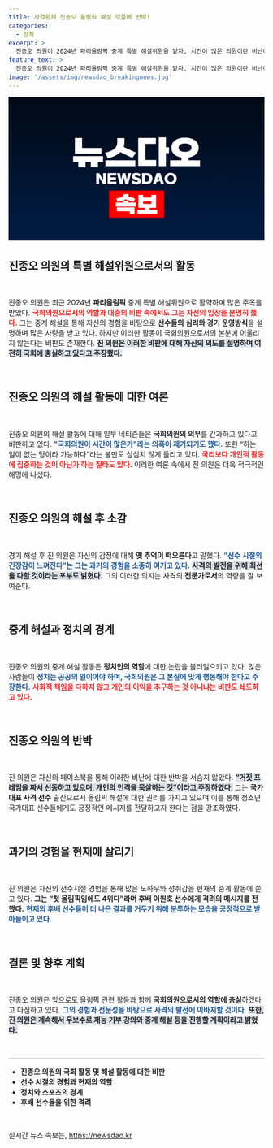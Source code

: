 ```yaml
---
title: 사격황제 진종오 올림픽 해설 악플에 반박!
categories:
  - 정치
excerpt: >
  진종오 의원이 2024년 파리올림픽 중계 특별 해설위원을 맡자, 시간이 많은 의원이란 비난이 쏟아졌다. 국회의원 역할을 강조하며 반박한 진 의원, 그의 해설과 과거 사격 경험은 무엇을 의미할까? 클릭해 진 의원의 소신과 논란 속 진실을 확인해보세요!
feature_text: >
  진종오 의원이 2024년 파리올림픽 중계 특별 해설위원을 맡자, 시간이 많은 의원이란 비난이 쏟아졌다. 국회의원 역할을 강조하며 반박한 진 의원, 그의 해설과 과거 사격 경험은 무엇을 의미할까? 클릭해 진 의원의 소신과 논란 속 진실을 확인해보세요!
image: '/assets/img/newsdao_breakingnews.jpg'
---
```


<p><img src="/assets/img/newsdao_breakingnews.jpg" alt="ranknews 속보" /></p>

<h2 data-ke-size="size26">진종오 의원의 특별 해설위원으로서의 활동</h2>

<p data-ke-size="size16">&nbsp;</p>

<p>진종오 의원은 최근 2024년 <b>파리올림픽</b> 중계 특별 해설위원으로 활약하며 많은 주목을 받았다. <b><span style="color: #ee2323;">국회의원으로서의 역할과 대중의 비판 속에서도 그는 자신의 입장을 분명히 했다.</span></b> 그는 중계 해설을 통해 자신의 경험을 바탕으로 <b>선수들의 심리와 경기 운영방식</b>을 설명하며 많은 사랑을 받고 있다. 하지만 이러한 활동이 국회의원으로서의 본분에 어울리지 않는다는 비판도 존재한다. <b><span style="background-color: #21538527;">진 의원은 이러한 비판에 대해 자신의 의도를 설명하며 여전히 국회에 충실하고 있다고 주장했다.</span></b> </p>

<p data-ke-size="size16">&nbsp;</p>

<h2 data-ke-size="size26">진종오 의원의 해설 활동에 대한 여론</h2>

<p data-ke-size="size16">&nbsp;</p>

<p>진종오 의원의 해설 활동에 대해 일부 네티즌들은 <b>국회의원의 의무</b>를 간과하고 있다고 비판하고 있다. <b><span style="color: #1a5490;">"국회의원이 시간이 많은가"라는 의혹이 제기되기도 했다.</span></b> 또한 “하는 일이 없는 당이라 가능하다”라는 불만도 심심치 않게 들리고 있다. <b><span style="color: #ee2323;">국리보다 개인적 활동에 집중하는 것이 아닌가 하는 질타도 있다.</span></b> 이러한 여론 속에서 진 의원은 더욱 적극적인 해명에 나섰다.</p>

<p data-ke-size="size16">&nbsp;</p>

<h2 data-ke-size="size26">진종오 의원의 해설 후 소감</h2>

<p data-ke-size="size16">&nbsp;</p>

<p>경기 해설 후 진 의원은 자신의 감정에 대해 <b>옛 추억이 떠오른다</b>고 말했다. <b><span style="color: #1a5490;">“선수 시절의 긴장감이 느껴진다”는 그는 과거의 경험을 소중히 여기고 있다.</span></b> <b><span style="background-color: #21538527;">사격의 발전을 위해 최선을 다할 것이라는 포부도 밝혔다.</span></b> 그의 이러한 의지는 사격의 <b>전문가로서</b>의 역량을 잘 보여준다.</p>

<p data-ke-size="size16">&nbsp;</p>

<h2 data-ke-size="size26">중계 해설과 정치의 경계</h2>

<p data-ke-size="size16">&nbsp;</p>

<p>진종오 의원의 중계 해설 활동은 <b>정치인의 역할</b>에 대한 논란을 불러일으키고 있다. 많은 사람들이 <b><span style="color: #1a5490;">정치는 공공의 일이어야 하며, 국회의원은 그 본질에 맞게 행동해야 한다고 주장한다.</span></b> <b><span style="color: #ee2323;">사회적 책임을 다하지 않고 개인의 이익을 추구하는 것 아니냐는 비판도 쇄도하고 있다.</span></b> </p>

<p data-ke-size="size16">&nbsp;</p>

<h2 data-ke-size="size26">진종오 의원의 반박</h2>

<p data-ke-size="size16">&nbsp;</p>

<p>진 의원은 자신의 페이스북을 통해 이러한 비난에 대한 반박을 서슴지 않았다. <b><span style="background-color: #21538527;">“거짓 프레임을 짜서 선동하고 있으며, 개인의 인격을 묵살하는 것”이라고 주장하였다.</span></b> 그는 <b>국가대표 사격 선수</b> 출신으로서 올림픽 해설에 대한 권리를 가지고 있으며 이를 통해 청소년 국가대표 선수들에게도 긍정적인 메시지를 전달하고자 한다는 점을 강조하였다. </p>

<p data-ke-size="size16">&nbsp;</p>

<h2 data-ke-size="size26">과거의 경험을 현재에 살리기</h2>

<p data-ke-size="size16">&nbsp;</p>

<p>진 의원은 자신의 선수시절 경험을 통해 많은 노하우와 성취감을 현재의 중계 활동에 쏟고 있다. <b>그는 “첫 올림픽임에도 4위다”라며 후배 이원호 선수에게 격려의 메시지를 전했다.</b> <b><span style="color: #1a5490;">현재의 후배 선수들이 더 나은 결과를 거두기 위해 분투하는 모습을 긍정적으로 받아들이고 있다.</span></b></p>

<p data-ke-size="size16">&nbsp;</p>

<h2 data-ke-size="size26">결론 및 향후 계획</h2>

<p data-ke-size="size16">&nbsp;</p>

<p>진종오 의원은 앞으로도 올림픽 관련 활동과 함께 <b>국회의원으로서의 역할에 충실</b>하겠다고 다짐하고 있다. <b><span style="color: #1a5490;">그의 경험과 전문성을 바탕으로 사격의 발전에 이바지할 것이다.</span></b> <b><span style="background-color: #21538527;">또한, 진 의원은 계속해서 무보수로 재능 기부 강의와 중계 해설 등을 진행할 계획이라고 밝혔다.</span></b></p>

<p data-ke-size="size16">&nbsp;</p>

<hr style="height: 3px; border: none; background-color: #ddd;">

<ul>
  <li><b>진종오 의원의 국회 활동 및 해설 활동에 대한 비판</b></li>
  <li><b>선수 시절의 경험과 현재의 역할</b></li>
  <li><b>정치와 스포츠의 경계</b></li>
  <li><b>후배 선수들을 위한 격려</b></li>
</ul>

<p data-ke-size="size16">&nbsp;</p>
실시간 뉴스 속보는, <a href="https://newsdao.kr" rel="dofollow">https://newsdao.kr</a>


